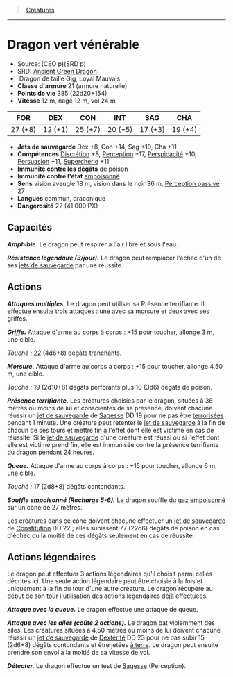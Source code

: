 ﻿---
!MonsterItem
Family: MonsterHD
Type: Dragon
Size: Gig
Alignment: Loyal Mauvais
ArmorClass: 21 (armure naturelle)
HitPoints: 385 (22d20+154)
Speed: 12 m, nage 12 m, vol 24 m
Strength: 27 (+8)
Dexterity: 12 (+1)
Constitution: 25 (+7)
Intelligence: 20 (+5)
Wisdom: 17 (+3)
Charisma: 19 (+4)
SavingThrows: Dex +8, Con +14, Sag +10, Cha +11
Skills: '[Discrétion](hd_abilities_dexterity_discretion.md) +8, [Perception](hd_abilities_wisdom_perception.md) +17, [Perspicacité](hd_abilities_wisdom_perspicacite.md) +10, [Persuasion](hd_abilities_charisma_persuasion.md) +11, [Supercherie](hd_abilities_charisma_supercherie.md) +11'
DamageImmunities: de poison
ConditionImmunities: '[empoisonné](hd_conditions_empoisonne.md)'
Senses: vision aveugle 18 m, vision dans le noir 36 m, [Perception passive](hd_abilities_dexterity_perception_passive.md) 27
Languages: commun, draconique
Challenge: 22 (41 000 PX)
Id: monsters_hd.md#dragon-vert-vénérable
ParentLink: monsters_hd.md#créatures
Name: Dragon vert vénérable
ParentName: Créatures
NameLevel: 1
AltName: '[Ancient Green Dragon](srd_monsters_ancient_green_dragon.md)'
Source: (CEO p)(SRD p)
Attributes:
  Name: Dragon vert vénérable
  Markdown: >+
    # <!--Name-->Dragon vert vénérable<!--/Name-->


    - Source: <!--Source-->(CEO p)(SRD p)<!--/Source-->

    - SRD: <!--AltName-->[Ancient Green Dragon](srd_monsters_ancient_green_dragon.md)<!--/AltName-->

    -  <!--Type-->Dragon<!--/Type--> de taille <!--Size-->Gig<!--/Size-->, <!--Alignment-->Loyal Mauvais<!--/Alignment-->

    - **Classe d'armure** <!--ArmorClass-->21 (armure naturelle)<!--/ArmorClass-->

    - **Points de vie** <!--HitPoints-->385 (22d20+154)<!--/HitPoints-->

    - **Vitesse** <!--Speed-->12 m, nage 12 m, vol 24 m<!--/Speed-->


    |FOR|DEX|CON|INT|SAG|CHA|

    |---|---|---|---|---|---|

    |<!--Strength-->27 (+8)<!--/Strength-->|<!--Dexterity-->12 (+1)<!--/Dexterity-->|<!--Constitution-->25 (+7)<!--/Constitution-->|<!--Intelligence-->20 (+5)<!--/Intelligence-->|<!--Wisdom-->17 (+3)<!--/Wisdom-->|<!--Charisma-->19 (+4)<!--/Charisma-->|


    - **Jets de sauvegarde** <!--SavingThrows-->Dex +8, Con +14, Sag +10, Cha +11<!--/SavingThrows-->

    - **Compétences** <!--Skills-->[Discrétion](hd_abilities_dexterity_discretion.md) +8, [Perception](hd_abilities_wisdom_perception.md) +17, [Perspicacité](hd_abilities_wisdom_perspicacite.md) +10, [Persuasion](hd_abilities_charisma_persuasion.md) +11, [Supercherie](hd_abilities_charisma_supercherie.md) +11<!--/Skills-->

    - **Immunité contre les dégâts** <!--DamageImmunities-->de poison<!--/DamageImmunities-->

    - **Immunité contre l'état** <!--ConditionImmunities-->[empoisonné](hd_conditions_empoisonne.md)<!--/ConditionImmunities-->

    - **Sens** <!--Senses-->vision aveugle 18 m, vision dans le noir 36 m, [Perception passive](hd_abilities_dexterity_perception_passive.md) 27<!--/Senses-->

    - **Langues** <!--Languages-->commun, draconique<!--/Languages-->

    - **Dangerosité** <!--Challenge-->22 (41 000 PX)<!--/Challenge-->


    ## Capacités


    **_Amphibie._** Le dragon peut respirer à l'air libre et sous l'eau.


    **_Résistance légendaire (3/jour)._** Le dragon peut remplacer l'échec d'un de ses [jets de sauvegarde](hd_abilities_jets_de_sauvegarde.md) par une réussite.


    ## Actions


    **_Attaques multiples._** Le dragon peut utiliser sa Présence terrifiante. Il effectue ensuite trois attaques : une avec sa morsure et deux avec ses griffes.


    **_Griffe._** Attaque d'arme au corps à corps : +15 pour toucher, allonge 3 m, une cible.


    _Touché :_ 22 (4d6+8) dégâts tranchants.


    **_Morsure._** Attaque d'arme au corps à corps : +15 pour toucher, allonge 4,50 m, une cible.


    _Touché :_ 19 (2d10+8) dégâts perforants plus 10 (3d6) dégâts de poison.


    **_Présence terrifiante._** Les créatures choisies par le dragon, situées à 36 mètres ou moins de lui et conscientes de sa présence, doivent chacune réussir un [jet de sauvegarde](hd_abilities_jets_de_sauvegarde.md) de [Sagesse](hd_abilities_wisdom.md) DD 19 pour ne pas être [terrorisées](hd_conditions_terrorise.md) pendant 1 minute. Une créature peut retenter le [jet de sauvegarde](hd_abilities_jets_de_sauvegarde.md) à la fin de chacun de ses tours et mettre fin à l'effet dont elle est victime en cas de réussite. Si le [jet de sauvegarde](hd_abilities_jets_de_sauvegarde.md) d'une créature est réussi ou si l'effet dont elle est victime prend fin, elle est immunisée contre la présence terrifiante du dragon pendant 24 heures.


    **_Queue._** Attaque d'arme au corps à corps : +15 pour toucher, allonge 6 m, une cible.


    _Touché :_ 17 (2d8+8) dégâts contondants.


    **_Souffle empoisonné (Recharge 5-6)._** Le dragon souffle du gaz [empoisonné](hd_conditions_empoisonne.md) sur un cône de 27 mètres.


    Les créatures dans ce cône doivent chacune effectuer un [jet de sauvegarde](hd_abilities_jets_de_sauvegarde.md) de [Constitution](hd_abilities_constitution.md) DD 22 ; elles subissent 77 (22d6) dégâts de poison en cas d'échec ou la moitié de ces dégâts seulement en cas de réussite.


    ## Actions légendaires


    Le dragon peut effectuer 3 actions légendaires qu'il choisit parmi celles décrites ici. Une seule action légendaire peut être choisie à la fois et uniquement à la fin du tour d'une autre créature. Le dragon récupère au début de son tour l'utilisation des actions légendaires déjà effectuées.


    **_Attaque avec la queue._** Le dragon effectue une attaque de queue.


    **_Attaque avec les ailes (coûte 2 actions)._** Le dragon bat violemment des ailes. Les créatures situées à 4,50 mètres ou moins de lui doivent chacune réussir un [jet de sauvegarde](hd_abilities_jets_de_sauvegarde.md) de [Dextérité](hd_abilities_dexterity.md) DD 23 pour ne pas subir 15 (2d6+8) dégâts contondants et être jetées [à terre](hd_conditions_a_terre.md). Le dragon peut ensuite prendre son envol à la moitié de sa vitesse de vol.


    **_Détecter._** Le dragon effectue un test de [Sagesse](hd_abilities_wisdom.md) (Perception).

  Source: (CEO p)(SRD p)
  AltName: '[Ancient Green Dragon](srd_monsters_ancient_green_dragon.md)'
  Type: Dragon
  Size: Gig
  Alignment: Loyal Mauvais
  ArmorClass: 21 (armure naturelle)
  HitPoints: 385 (22d20+154)
  Speed: 12 m, nage 12 m, vol 24 m
  Strength: 27 (+8)
  Dexterity: 12 (+1)
  Constitution: 25 (+7)
  Intelligence: 20 (+5)
  Wisdom: 17 (+3)
  Charisma: 19 (+4)
  SavingThrows: Dex +8, Con +14, Sag +10, Cha +11
  Skills: '[Discrétion](hd_abilities_dexterity_discretion.md) +8, [Perception](hd_abilities_wisdom_perception.md) +17, [Perspicacité](hd_abilities_wisdom_perspicacite.md) +10, [Persuasion](hd_abilities_charisma_persuasion.md) +11, [Supercherie](hd_abilities_charisma_supercherie.md) +11'
  DamageImmunities: de poison
  ConditionImmunities: '[empoisonné](hd_conditions_empoisonne.md)'
  Senses: vision aveugle 18 m, vision dans le noir 36 m, [Perception passive](hd_abilities_dexterity_perception_passive.md) 27
  Languages: commun, draconique
  Challenge: 22 (41 000 PX)
AttributesDictionary: >+
  Name: Dragon vert vénérable

  Markdown: >+

    # <!--Name-->Dragon vert vénérable<!--/Name-->





    - Source: <!--Source-->(CEO p)(SRD p)<!--/Source-->



    - SRD: <!--AltName-->[Ancient Green Dragon](srd_monsters_ancient_green_dragon.md)<!--/AltName-->



    -  <!--Type-->Dragon<!--/Type--> de taille <!--Size-->Gig<!--/Size-->, <!--Alignment-->Loyal Mauvais<!--/Alignment-->



    - **Classe d'armure** <!--ArmorClass-->21 (armure naturelle)<!--/ArmorClass-->



    - **Points de vie** <!--HitPoints-->385 (22d20+154)<!--/HitPoints-->



    - **Vitesse** <!--Speed-->12 m, nage 12 m, vol 24 m<!--/Speed-->





    |FOR|DEX|CON|INT|SAG|CHA|



    |---|---|---|---|---|---|



    |<!--Strength-->27 (+8)<!--/Strength-->|<!--Dexterity-->12 (+1)<!--/Dexterity-->|<!--Constitution-->25 (+7)<!--/Constitution-->|<!--Intelligence-->20 (+5)<!--/Intelligence-->|<!--Wisdom-->17 (+3)<!--/Wisdom-->|<!--Charisma-->19 (+4)<!--/Charisma-->|





    - **Jets de sauvegarde** <!--SavingThrows-->Dex +8, Con +14, Sag +10, Cha +11<!--/SavingThrows-->



    - **Compétences** <!--Skills-->[Discrétion](hd_abilities_dexterity_discretion.md) +8, [Perception](hd_abilities_wisdom_perception.md) +17, [Perspicacité](hd_abilities_wisdom_perspicacite.md) +10, [Persuasion](hd_abilities_charisma_persuasion.md) +11, [Supercherie](hd_abilities_charisma_supercherie.md) +11<!--/Skills-->



    - **Immunité contre les dégâts** <!--DamageImmunities-->de poison<!--/DamageImmunities-->



    - **Immunité contre l'état** <!--ConditionImmunities-->[empoisonné](hd_conditions_empoisonne.md)<!--/ConditionImmunities-->



    - **Sens** <!--Senses-->vision aveugle 18 m, vision dans le noir 36 m, [Perception passive](hd_abilities_dexterity_perception_passive.md) 27<!--/Senses-->



    - **Langues** <!--Languages-->commun, draconique<!--/Languages-->



    - **Dangerosité** <!--Challenge-->22 (41 000 PX)<!--/Challenge-->





    ## Capacités





    **_Amphibie._** Le dragon peut respirer à l'air libre et sous l'eau.





    **_Résistance légendaire (3/jour)._** Le dragon peut remplacer l'échec d'un de ses [jets de sauvegarde](hd_abilities_jets_de_sauvegarde.md) par une réussite.





    ## Actions





    **_Attaques multiples._** Le dragon peut utiliser sa Présence terrifiante. Il effectue ensuite trois attaques : une avec sa morsure et deux avec ses griffes.





    **_Griffe._** Attaque d'arme au corps à corps : +15 pour toucher, allonge 3 m, une cible.





    _Touché :_ 22 (4d6+8) dégâts tranchants.





    **_Morsure._** Attaque d'arme au corps à corps : +15 pour toucher, allonge 4,50 m, une cible.





    _Touché :_ 19 (2d10+8) dégâts perforants plus 10 (3d6) dégâts de poison.





    **_Présence terrifiante._** Les créatures choisies par le dragon, situées à 36 mètres ou moins de lui et conscientes de sa présence, doivent chacune réussir un [jet de sauvegarde](hd_abilities_jets_de_sauvegarde.md) de [Sagesse](hd_abilities_wisdom.md) DD 19 pour ne pas être [terrorisées](hd_conditions_terrorise.md) pendant 1 minute. Une créature peut retenter le [jet de sauvegarde](hd_abilities_jets_de_sauvegarde.md) à la fin de chacun de ses tours et mettre fin à l'effet dont elle est victime en cas de réussite. Si le [jet de sauvegarde](hd_abilities_jets_de_sauvegarde.md) d'une créature est réussi ou si l'effet dont elle est victime prend fin, elle est immunisée contre la présence terrifiante du dragon pendant 24 heures.





    **_Queue._** Attaque d'arme au corps à corps : +15 pour toucher, allonge 6 m, une cible.





    _Touché :_ 17 (2d8+8) dégâts contondants.





    **_Souffle empoisonné (Recharge 5-6)._** Le dragon souffle du gaz [empoisonné](hd_conditions_empoisonne.md) sur un cône de 27 mètres.





    Les créatures dans ce cône doivent chacune effectuer un [jet de sauvegarde](hd_abilities_jets_de_sauvegarde.md) de [Constitution](hd_abilities_constitution.md) DD 22 ; elles subissent 77 (22d6) dégâts de poison en cas d'échec ou la moitié de ces dégâts seulement en cas de réussite.





    ## Actions légendaires





    Le dragon peut effectuer 3 actions légendaires qu'il choisit parmi celles décrites ici. Une seule action légendaire peut être choisie à la fois et uniquement à la fin du tour d'une autre créature. Le dragon récupère au début de son tour l'utilisation des actions légendaires déjà effectuées.





    **_Attaque avec la queue._** Le dragon effectue une attaque de queue.





    **_Attaque avec les ailes (coûte 2 actions)._** Le dragon bat violemment des ailes. Les créatures situées à 4,50 mètres ou moins de lui doivent chacune réussir un [jet de sauvegarde](hd_abilities_jets_de_sauvegarde.md) de [Dextérité](hd_abilities_dexterity.md) DD 23 pour ne pas subir 15 (2d6+8) dégâts contondants et être jetées [à terre](hd_conditions_a_terre.md). Le dragon peut ensuite prendre son envol à la moitié de sa vitesse de vol.





    **_Détecter._** Le dragon effectue un test de [Sagesse](hd_abilities_wisdom.md) (Perception).



  Source: (CEO p)(SRD p)

  AltName: '[Ancient Green Dragon](srd_monsters_ancient_green_dragon.md)'

  Type: Dragon

  Size: Gig

  Alignment: Loyal Mauvais

  ArmorClass: 21 (armure naturelle)

  HitPoints: 385 (22d20+154)

  Speed: 12 m, nage 12 m, vol 24 m

  Strength: 27 (+8)

  Dexterity: 12 (+1)

  Constitution: 25 (+7)

  Intelligence: 20 (+5)

  Wisdom: 17 (+3)

  Charisma: 19 (+4)

  SavingThrows: Dex +8, Con +14, Sag +10, Cha +11

  Skills: '[Discrétion](hd_abilities_dexterity_discretion.md) +8, [Perception](hd_abilities_wisdom_perception.md) +17, [Perspicacité](hd_abilities_wisdom_perspicacite.md) +10, [Persuasion](hd_abilities_charisma_persuasion.md) +11, [Supercherie](hd_abilities_charisma_supercherie.md) +11'

  DamageImmunities: de poison

  ConditionImmunities: '[empoisonné](hd_conditions_empoisonne.md)'

  Senses: vision aveugle 18 m, vision dans le noir 36 m, [Perception passive](hd_abilities_dexterity_perception_passive.md) 27

  Languages: commun, draconique

  Challenge: 22 (41 000 PX)

---
> [Créatures](hd_monsters.md)

---

# Dragon vert vénérable

- Source: (CEO p)(SRD p)
- SRD: [Ancient Green Dragon](srd_monsters_ancient_green_dragon.md)
-  Dragon de taille Gig, Loyal Mauvais
- **Classe d'armure** 21 (armure naturelle)
- **Points de vie** 385 (22d20+154)
- **Vitesse** 12 m, nage 12 m, vol 24 m

|FOR|DEX|CON|INT|SAG|CHA|
|---|---|---|---|---|---|
|27 (+8)|12 (+1)|25 (+7)|20 (+5)|17 (+3)|19 (+4)|

- **Jets de sauvegarde** Dex +8, Con +14, Sag +10, Cha +11
- **Compétences** [Discrétion](hd_abilities_dexterity_discretion.md) +8, [Perception](hd_abilities_wisdom_perception.md) +17, [Perspicacité](hd_abilities_wisdom_perspicacite.md) +10, [Persuasion](hd_abilities_charisma_persuasion.md) +11, [Supercherie](hd_abilities_charisma_supercherie.md) +11
- **Immunité contre les dégâts** de poison
- **Immunité contre l'état** [empoisonné](hd_conditions_empoisonne.md)
- **Sens** vision aveugle 18 m, vision dans le noir 36 m, [Perception passive](hd_abilities_dexterity_perception_passive.md) 27
- **Langues** commun, draconique
- **Dangerosité** 22 (41 000 PX)

## Capacités

**_Amphibie._** Le dragon peut respirer à l'air libre et sous l'eau.

**_Résistance légendaire (3/jour)._** Le dragon peut remplacer l'échec d'un de ses [jets de sauvegarde](hd_abilities_jets_de_sauvegarde.md) par une réussite.

## Actions

**_Attaques multiples._** Le dragon peut utiliser sa Présence terrifiante. Il effectue ensuite trois attaques : une avec sa morsure et deux avec ses griffes.

**_Griffe._** Attaque d'arme au corps à corps : +15 pour toucher, allonge 3 m, une cible.

_Touché :_ 22 (4d6+8) dégâts tranchants.

**_Morsure._** Attaque d'arme au corps à corps : +15 pour toucher, allonge 4,50 m, une cible.

_Touché :_ 19 (2d10+8) dégâts perforants plus 10 (3d6) dégâts de poison.

**_Présence terrifiante._** Les créatures choisies par le dragon, situées à 36 mètres ou moins de lui et conscientes de sa présence, doivent chacune réussir un [jet de sauvegarde](hd_abilities_jets_de_sauvegarde.md) de [Sagesse](hd_abilities_wisdom.md) DD 19 pour ne pas être [terrorisées](hd_conditions_terrorise.md) pendant 1 minute. Une créature peut retenter le [jet de sauvegarde](hd_abilities_jets_de_sauvegarde.md) à la fin de chacun de ses tours et mettre fin à l'effet dont elle est victime en cas de réussite. Si le [jet de sauvegarde](hd_abilities_jets_de_sauvegarde.md) d'une créature est réussi ou si l'effet dont elle est victime prend fin, elle est immunisée contre la présence terrifiante du dragon pendant 24 heures.

**_Queue._** Attaque d'arme au corps à corps : +15 pour toucher, allonge 6 m, une cible.

_Touché :_ 17 (2d8+8) dégâts contondants.

**_Souffle empoisonné (Recharge 5-6)._** Le dragon souffle du gaz [empoisonné](hd_conditions_empoisonne.md) sur un cône de 27 mètres.

Les créatures dans ce cône doivent chacune effectuer un [jet de sauvegarde](hd_abilities_jets_de_sauvegarde.md) de [Constitution](hd_abilities_constitution.md) DD 22 ; elles subissent 77 (22d6) dégâts de poison en cas d'échec ou la moitié de ces dégâts seulement en cas de réussite.

## Actions légendaires

Le dragon peut effectuer 3 actions légendaires qu'il choisit parmi celles décrites ici. Une seule action légendaire peut être choisie à la fois et uniquement à la fin du tour d'une autre créature. Le dragon récupère au début de son tour l'utilisation des actions légendaires déjà effectuées.

**_Attaque avec la queue._** Le dragon effectue une attaque de queue.

**_Attaque avec les ailes (coûte 2 actions)._** Le dragon bat violemment des ailes. Les créatures situées à 4,50 mètres ou moins de lui doivent chacune réussir un [jet de sauvegarde](hd_abilities_jets_de_sauvegarde.md) de [Dextérité](hd_abilities_dexterity.md) DD 23 pour ne pas subir 15 (2d6+8) dégâts contondants et être jetées [à terre](hd_conditions_a_terre.md). Le dragon peut ensuite prendre son envol à la moitié de sa vitesse de vol.

**_Détecter._** Le dragon effectue un test de [Sagesse](hd_abilities_wisdom.md) (Perception).

